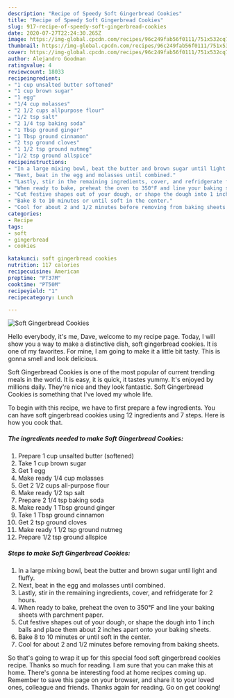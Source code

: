 ```yaml
---
description: "Recipe of Speedy Soft Gingerbread Cookies"
title: "Recipe of Speedy Soft Gingerbread Cookies"
slug: 917-recipe-of-speedy-soft-gingerbread-cookies
date: 2020-07-27T22:24:30.265Z
image: https://img-global.cpcdn.com/recipes/96c249fab56f0111/751x532cq70/soft-gingerbread-cookies-recipe-main-photo.jpg
thumbnail: https://img-global.cpcdn.com/recipes/96c249fab56f0111/751x532cq70/soft-gingerbread-cookies-recipe-main-photo.jpg
cover: https://img-global.cpcdn.com/recipes/96c249fab56f0111/751x532cq70/soft-gingerbread-cookies-recipe-main-photo.jpg
author: Alejandro Goodman
ratingvalue: 4
reviewcount: 18033
recipeingredient:
- "1 cup unsalted butter softened"
- "1 cup brown sugar"
- "1 egg"
- "1/4 cup molasses"
- "2 1/2 cups allpurpose flour"
- "1/2 tsp salt"
- "2 1/4 tsp baking soda"
- "1 Tbsp ground ginger"
- "1 Tbsp ground cinnamon"
- "2 tsp ground cloves"
- "1 1/2 tsp ground nutmeg"
- "1/2 tsp ground allspice"
recipeinstructions:
- "In a large mixing bowl, beat the butter and brown sugar until light and fluffy."
- "Next, beat in the egg and molasses until combined."
- "Lastly, stir in the remaining ingredients, cover, and refridgerate for 2 hours."
- "When ready to bake, preheat the oven to 350°F and line your baking sheets with parchment paper."
- "Cut festive shapes out of your dough, or shape the dough into 1 inch balls and place them about 2 inches apart onto your baking sheets."
- "Bake 8 to 10 minutes or until soft in the center."
- "Cool for about 2 and 1/2 minutes before removing from baking sheets."
categories:
- Recipe
tags:
- soft
- gingerbread
- cookies

katakunci: soft gingerbread cookies 
nutrition: 117 calories
recipecuisine: American
preptime: "PT37M"
cooktime: "PT50M"
recipeyield: "1"
recipecategory: Lunch

---
```



![Soft Gingerbread Cookies](https://img-global.cpcdn.com/recipes/96c249fab56f0111/751x532cq70/soft-gingerbread-cookies-recipe-main-photo.jpg)

Hello everybody, it's me, Dave, welcome to my recipe page. Today, I will show you a way to make a distinctive dish, soft gingerbread cookies. It is one of my favorites. For mine, I am going to make it a little bit tasty. This is gonna smell and look delicious.



Soft Gingerbread Cookies is one of the most popular of current trending meals in the world. It is easy, it is quick, it tastes yummy. It's enjoyed by millions daily. They're nice and they look fantastic. Soft Gingerbread Cookies is something that I've loved my whole life.


To begin with this recipe, we have to first prepare a few ingredients. You can have soft gingerbread cookies using 12 ingredients and 7 steps. Here is how you cook that.

<!--inarticleads1-->

##### The ingredients needed to make Soft Gingerbread Cookies:

1. Prepare 1 cup unsalted butter (softened)
1. Take 1 cup brown sugar
1. Get 1 egg
1. Make ready 1/4 cup molasses
1. Get 2 1/2 cups all-purpose flour
1. Make ready 1/2 tsp salt
1. Prepare 2 1/4 tsp baking soda
1. Make ready 1 Tbsp ground ginger
1. Take 1 Tbsp ground cinnamon
1. Get 2 tsp ground cloves
1. Make ready 1 1/2 tsp ground nutmeg
1. Prepare 1/2 tsp ground allspice




<!--inarticleads2-->

##### Steps to make Soft Gingerbread Cookies:

1. In a large mixing bowl, beat the butter and brown sugar until light and fluffy.
1. Next, beat in the egg and molasses until combined.
1. Lastly, stir in the remaining ingredients, cover, and refridgerate for 2 hours.
1. When ready to bake, preheat the oven to 350°F and line your baking sheets with parchment paper.
1. Cut festive shapes out of your dough, or shape the dough into 1 inch balls and place them about 2 inches apart onto your baking sheets.
1. Bake 8 to 10 minutes or until soft in the center.
1. Cool for about 2 and 1/2 minutes before removing from baking sheets.




So that's going to wrap it up for this special food soft gingerbread cookies recipe. Thanks so much for reading. I am sure that you can make this at home. There's gonna be interesting food at home recipes coming up. Remember to save this page on your browser, and share it to your loved ones, colleague and friends. Thanks again for reading. Go on get cooking!
